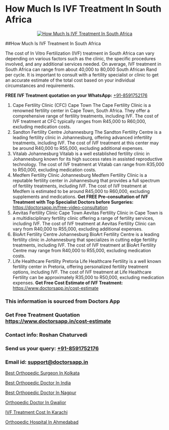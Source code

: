 # How Much Is IVF Treatment In South Africa

<p align="center">
  <a href="https://doctorsapp.in/treatment/ivf-treatment">
    <img src="https://doctorsapp.co.in/uploads/treatment_image/ICSI.jpg" alt="How Much Is IVF Treatment In South Africa">
  </a>
</p>
##How Much Is IVF Treatment In South Africa

The cost of In Vitro Fertilization (IVF) treatment in South Africa can vary depending on various factors such as the clinic, the specific procedures involved, and any additional services needed. On average, IVF treatment in South Africa can range from about 40,000 to 80,000 South African Rand per cycle. It is important to consult with a fertility specialist or clinic to get an accurate estimate of the total cost based on your individual circumstances and requirements.

**FREE IVF Treatment quotation on your WhatsApp:**  [+91-8591752176](https://api.whatsapp.com/send?phone=8591752176)

1) Cape Fertility Clinic (CFC)   Cape Town
  The Cape Fertility Clinic is a renowned fertility center in Cape Town, South Africa. They offer a comprehensive range of fertility treatments, including IVF. The cost of IVF treatment at CFC typically ranges from R45,000 to R60,000, excluding medication costs.
2) Sandton Fertility Centre   Johannesburg
  The Sandton Fertility Centre is a leading fertility clinic in Johannesburg, offering advanced infertility treatments, including IVF. The cost of IVF treatment at this center may be around R40,000 to R55,000, excluding additional expenses.
3) Vitalab   Johannesburg
  Vitalab is a well established fertility clinic in Johannesburg known for its high success rates in assisted reproductive technology. The cost of IVF treatment at Vitalab can range from R35,000 to R50,000, excluding medication costs.
4) Medfem Fertility Clinic   Johannesburg
  Medfem Fertility Clinic is a reputable fertility center in Johannesburg that provides a full spectrum of fertility treatments, including IVF. The cost of IVF treatment at Medfem is estimated to be around R45,000 to R60,000, excluding supplements and medications.
**Get FREE Pre-consultation of IVF Treatment with Top Specialist Doctors before Surgeries:** https://doctorsapp.in/free-video-consultation
5) Aevitas Fertility Clinic   Cape Town
  Aevitas Fertility Clinic in Cape Town is a multidisciplinary fertility clinic offering a range of fertility services, including IVF. The cost of IVF treatment at Aevitas Fertility Clinic can vary from R40,000 to R55,000, excluding additional expenses.
6) BioArt Fertility Centre   Johannesburg
  BioArt Fertility Centre is a leading fertility clinic in Johannesburg that specializes in cutting edge fertility treatments, including IVF. The cost of IVF treatment at BioArt Fertility Centre may range from R40,000 to R55,000, excluding medication costs.
7) Life Healthcare Fertility   Pretoria
  Life Healthcare Fertility is a well known fertility center in Pretoria, offering personalized fertility treatment options, including IVF. The cost of IVF treatment at Life Healthcare Fertility can be approximately R35,000 to R50,000, excluding medication expenses.
**Get Free Cost Estimate of IVF Treatment:** https://www.doctorsapp.in/cost-estimate

### This information is sourced from Doctors App 
### Get Free Treatment Quotation https://www.doctorsapp.in/cost-estimate
### Contact info: Roshan Chaturvedi 
### Send us your query: [+91-8591752176](https://api.whatsapp.com/send?phone=8591752176) 
### Email id: support@doctorsapp.in

[Best Orthopedic Surgeon In Kolkata](https://www.linkedin.com/pulse/best-orthopedic-surgeon-kolkata-doctorsapp-united-arab-emirates-3hpee?trackingId=vSg%2BrcX2M2Pe9M%2FOBjvCOg%3D%3D&lipi=urn%3Ali%3Apage%3Ad_flagship3_company_admin%3BSXrbBuk4SwWZ8nIcZ2zSvw%3D%3D)

[Best Orthopedic Doctor In India](https://www.linkedin.com/pulse/best-orthopedic-doctor-india-doctorsapp-dhaka-bdy2e?trackingId=N9FFyh7ePA%2Bs6yMpiheOPg%3D%3D&lipi=urn%3Ali%3Apage%3Ad_flagship3_company_admin%3Bo%2BosOGJBSO63YocmsfjAZA%3D%3D)

[Best Orthopedic Doctor In Nagpur](https://medium.com/@vimalrana22/best-orthopedic-doctor-in-nagpur-828a7e80d2f9)

[Orthopedic Doctor In Gwalior](https://medium.com/@vimalrana22/orthopedic-doctor-in-gwalior-db56315fa585)

[IVF Treatment Cost In Karachi](https://doctors-apps.github.io/doctorsapp/ivf-treatment-cost-in-karachi)

[Orthopedic Hospital In Ahmedabad](https://doctors-apps.github.io/doctorsapp/orthopedic-hospital-in-ahmedabad)

